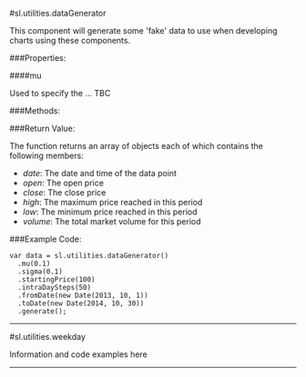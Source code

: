#sl.utilities.dataGenerator

This component will generate some 'fake' data to use when developing charts using these components. 

###Properties:

####mu

Used to specify the ... TBC

###Methods:

###Return Value:

The function returns an array of objects each of which contains the following members:

+ *date*: The date and time of the data point
+ *open*: The open price
+ *close*: The close price
+ *high*: The maximum price reached in this period
+ *low*: The minimum price reached in this period
+ *volume*: The total market volume for this period

###Example Code:

	var data = sl.utilities.dataGenerator()
	  .mu(0.1)
	  .sigma(0.1)
	  .startingPrice(100)
	  .intraDaySteps(50)
	  .fromDate(new Date(2013, 10, 1))
	  .toDate(new Date(2014, 10, 30))
	  .generate();

----

#sl.utilities.weekday

Information and code examples here

----